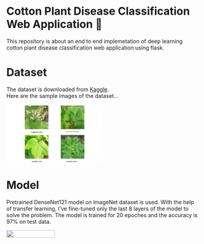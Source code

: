 # Cotton Plant Disease Classification Web Application :herb:
This repository is about an end to end implemetation of deep learning cotton plant disease classification web application using flask. 

# Dataset
The dataset is downloaded from [Kaggle](https://www.kaggle.com/janmejaybhoi/cotton-disease-dataset).  
Here are the sample images of the dataset...  

<img src="https://github.com/myatmyintzuthin/Cotton-Plant-Disease-Classification-Web-Application/blob/main/assets/SampleImagesfromDataset.png" width=50% height=50%>

# Model
Pretrained DenseNet121 model on ImageNet dataset is used. With the help of transfer learning, I've fine-tuned only the last 8 layers of the model to solve the problem. The model is trained for 20 epoches and the accuracy is 97% on test data. 

<img src="https://i.imgur.com/O8ntGzS.png" width=50% height=50%>



